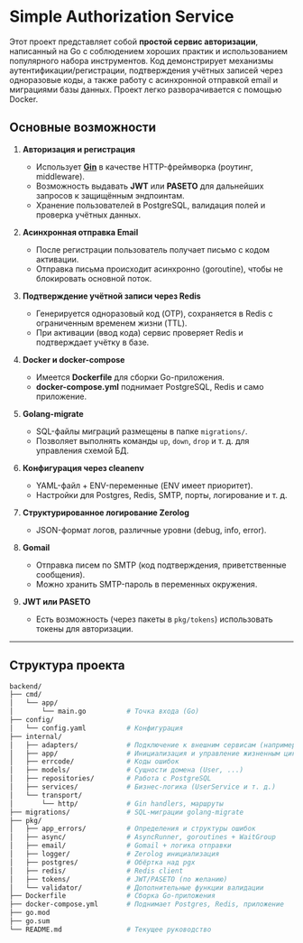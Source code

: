 # Simple Authorization Service

Этот проект представляет собой **простой сервис авторизации**, написанный на Go с соблюдением хороших практик и использованием популярного набора инструментов. Код демонстрирует механизмы аутентификации/регистрации, подтверждения учётных записей через одноразовые коды, а также работу с асинхронной отправкой email и миграциями базы данных. Проект легко разворачивается с помощью Docker.

## Основные возможности

1. **Авторизация и регистрация**  
   - Использует **[Gin](https://gin-gonic.com/)** в качестве HTTP-фреймворка (роутинг, middleware).
   - Возможность выдавать **JWT** или **PASETO** для дальнейших запросов к защищённым эндпоинтам.
   - Хранение пользователей в PostgreSQL, валидация полей и проверка учётных данных.

2. **Асинхронная отправка Email**  
   - После регистрации пользователь получает письмо с кодом активации.
   - Отправка письма происходит асинхронно (goroutine), чтобы не блокировать основной поток.

3. **Подтверждение учётной записи через Redis**  
   - Генерируется одноразовый код (OTP), сохраняется в Redis с ограниченным временем жизни (TTL).
   - При активации (ввод кода) сервис проверяет Redis и подтверждает учётку в базе.

4. **Docker и docker-compose**  
   - Имеется **Dockerfile** для сборки Go-приложения.
   - **docker-compose.yml** поднимает PostgreSQL, Redis и само приложение.

5. **Golang-migrate**  
   - SQL-файлы миграций размещены в папке `migrations/`.
   - Позволяет выполнять команды `up`, `down`, `drop` и т. д. для управления схемой БД.

6. **Конфигурация через cleanenv**  
   - YAML-файл + ENV-переменные (ENV имеет приоритет).
   - Настройки для Postgres, Redis, SMTP, порты, логирование и т. д.

7. **Структурированное логирование Zerolog**  
   - JSON-формат логов, различные уровни (debug, info, error).

8. **Gomail**  
   - Отправка писем по SMTP (код подтверждения, приветственные сообщения).
   - Можно хранить SMTP-пароль в переменных окружения.

9. **JWT или PASETO**  
   - Есть возможность (через пакеты в `pkg/tokens`) использовать токены для авторизации.

---

## Структура проекта

```bash
backend/
├── cmd/
│   └── app/
│       └── main.go          # Точка входа (Go)
├── config/
│   └── config.yaml          # Конфигурация
├── internal/
│   ├── adapters/            # Подключение к внешним сервисам (например, EmailAdapter)
│   ├── app/                 # Инициализация и управление жизненным циклом приложения
│   ├── errcode/             # Коды ошибок
│   ├── models/              # Сущности домена (User, ...)
│   ├── repositories/        # Работа с PostgreSQL
│   ├── services/            # Бизнес-логика (UserService и т. д.)
│   └── transport/
│       └── http/            # Gin handlers, маршруты
├── migrations/              # SQL-миграции golang-migrate
├── pkg/
│   ├── app_errors/          # Определения и структуры ошибок
│   ├── async/               # AsyncRunner, goroutines + WaitGroup
│   ├── email/               # Gomail + логика отправки
│   ├── logger/              # Zerolog инициализация
│   ├── postgres/            # Обёртка над pgx
│   ├── redis/               # Redis client
│   ├── tokens/              # JWT/PASETO (по желанию)
│   └── validator/           # Дополнительные функции валидации
├── Dockerfile               # Сборка Go-приложения
├── docker-compose.yml       # Поднимает Postgres, Redis, приложение
├── go.mod
├── go.sum
└── README.md                # Текущее руководство
```
